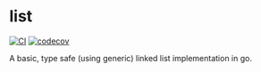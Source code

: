 # list

[![CI](https://github.com/RealA10N/list/actions/workflows/ci.yml/badge.svg)](https://github.com/RealA10N/list/actions/workflows/ci.yml)
[![codecov](https://codecov.io/github/RealA10N/list/graph/badge.svg?token=8nR62AsDjn)](https://codecov.io/github/RealA10N/list)

A basic, type safe (using generic) linked list implementation in go.
